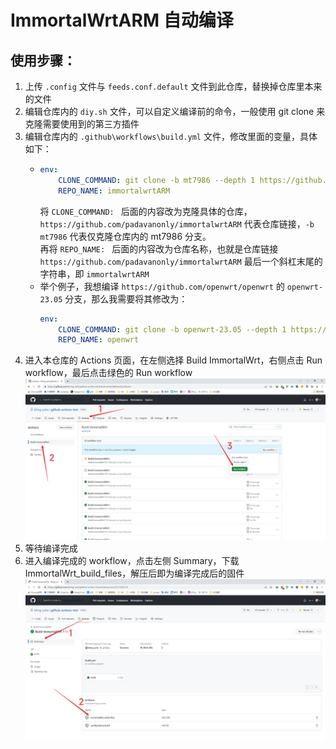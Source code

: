 # ImmortalWrtARM 自动编译

## 使用步骤：

1. 上传 `.config` 文件与 `feeds.conf.default` 文件到此仓库，替换掉仓库里本来的文件
2. 编辑仓库内的 `diy.sh` 文件，可以自定义编译前的命令，一般使用 git clone 来克隆需要使用到的第三方插件
3. 编辑仓库内的 `.github\workflows\build.yml` 文件，修改里面的变量，具体如下：
    - ```yml
      env:
          CLONE_COMMAND: git clone -b mt7986 --depth 1 https://github.com/padavanonly/immortalwrtARM
          REPO_NAME: immortalwrtARM
      ```
        将 `CLONE_COMMAND: ` 后面的内容改为克隆具体的仓库，` https://github.com/padavanonly/immortalwrtARM` 代表仓库链接，`-b mt7986` 代表仅克隆仓库内的 mt7986 分支。  
         再将 `REPO_NAME: ` 后面的内容改为仓库名称，也就是仓库链接 `https://github.com/padavanonly/immortalwrtARM` 最后一个斜杠末尾的字符串，即 `immortalwrtARM`
    - 举个例子，我想编译 `https://github.com/openwrt/openwrt` 的 `openwrt-23.05` 分支，那么我需要将其修改为：
        ```yml
        env:
            CLONE_COMMAND: git clone -b openwrt-23.05 --depth 1 https://github.com/openwrt/openwrt
            REPO_NAME: openwrt
        ```
4. 进入本仓库的 Actions 页面，在左侧选择 Build ImmortalWrt，右侧点击 Run workflow，最后点击绿色的 Run workflow
   <br>
   <img src="picture/Actions.jpg">
   <br>
5. 等待编译完成
6. 进入编译完成的 workflow，点击左侧 Summary，下载 ImmortalWrt_build_files，解压后即为编译完成后的固件
   <br>
   <img src="picture/Build_files.jpg">
   <br>
